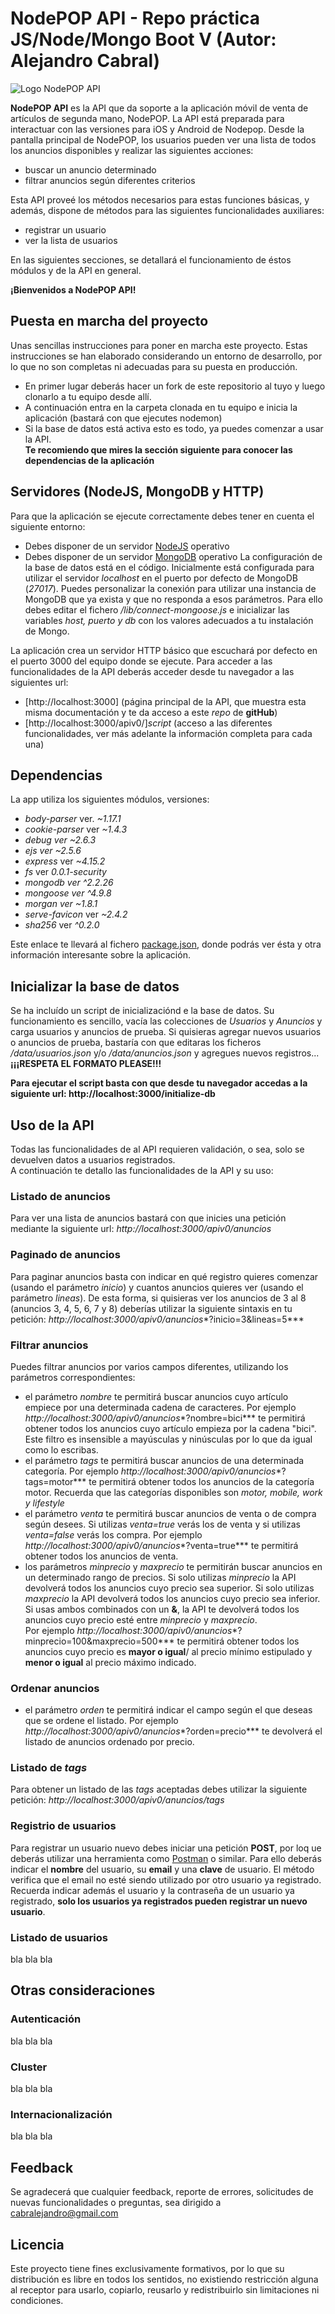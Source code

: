 ﻿# **NodePOP API** - Repo práctica JS/Node/Mongo Boot V (Autor: Alejandro Cabral)

<img alt="Logo NodePOP API" src="https://github.com/acabral1973/nodepopapi/blob/master/public/images/nodePOP-api-logo.png">

**NodePOP API** es la API que da soporte a la aplicación móvil de venta de artículos de segunda mano, NodePOP. 
La API está preparada para interactuar con las versiones para iOS y Android de Nodepop. Desde la pantalla principal de NodePOP, 
los usuarios pueden ver una lista de todos los anuncios disponibles y realizar las siguientes acciones:
* buscar un anuncio determinado 
* filtrar anuncios según diferentes criterios

Esta API proveé los métodos necesarios para estas funciones básicas, y además, dispone de métodos para las siguientes funcionalidades auxiliares:
* registrar un usuario 
* ver la lista de usuarios 

En las siguientes secciones, se detallará el funcionamiento de éstos módulos y de la API en general.

**¡Bienvenidos a NodePOP API!**

## Puesta en marcha del proyecto
Unas sencillas instrucciones para poner en marcha este proyecto. Estas instrucciones se han elaborado considerando un entorno de desarrollo, por lo que no son completas ni adecuadas para su puesta en producción. 
* En primer lugar deberás hacer un fork de este repositorio al tuyo y luego clonarlo a tu equipo desde allí.
* A continuación entra en la carpeta clonada en tu equipo e inicia la aplicación (bastará con que ejecutes nodemon)
* Si la base de datos está activa esto es todo, ya puedes comenzar a usar la API.  
**Te recomiendo que mires la sección siguiente para conocer las dependencias de la aplicación**


## Servidores (NodeJS, MongoDB y HTTP)
Para que la aplicación se ejecute correctamente debes tener en cuenta el siguiente entorno:
* Debes disponer de un servidor [NodeJS](https://nodejs.org/en/) operativo 
* Debes disponer de un servidor [MongoDB](https://www.mongodb.com/download-center?jmp=nav#community) operativo 
La configuración de la base de datos está en el código. Inicialmente está configurada para utilizar el servidor *localhost* en el puerto por defecto de MongoDB (*27017*). Puedes personalizar la conexión para utilizar una instancia de MongoDB que ya exista y que no responda a esos parámetros. Para ello debes editar el fichero */lib/connect-mongoose.js* e inicializar las variables *host, puerto y db* con los valores adecuados a tu instalación de Mongo.

La aplicación crea un servidor HTTP básico que escuchará por defecto en el puerto 3000 del equipo donde se ejecute. 
Para acceder a las funcionalidades de la API deberás acceder desde tu navegador a las siguientes url:
* [http://localhost:3000] (página principal de la API, que muestra esta misma documentación y te da acceso a este *repo* de **gitHub**)
* [http://localhost:3000/apiv0/]*script* (acceso a las diferentes funcionalidades, ver más adelante la información completa para cada una) 


## Dependencias 
La app utiliza los siguientes módulos, versiones:
* _body-parser_ ver. _~1.17.1_
* _cookie-parser_ ver _~1.4.3_
* _debug ver_ _~2.6.3_
* _ejs ver_ _~2.5.6_
* _express_ ver _~4.15.2_
* _fs_ ver _0.0.1-security_
* _mongodb ver_ _^2.2.26_
* _mongoose ver_ _^4.9.8_
* _morgan ver_ _~1.8.1_
* _serve-favicon_ ver _~2.4.2_
* _sha256_ ver _^0.2.0_

Este enlace te llevará al fichero [package.json](https://github.com/acabral1973/nodepopapi/blob/master/package.json), donde podrás ver ésta y otra información interesante sobre la aplicación.

## Inicializar la base de datos
Se ha incluído un script de inicializaciónd e la base de datos. Su funcionamiento es sencillo, vacía las colecciones de *Usuarios* y *Anuncios* y carga usuarios y anuncios de prueba. Si quisieras agregar nuevos usuarios o anuncios de prueba, bastaría con que editaras los ficheros */data/usuarios.json* y/o */data/anuncios.json* y agregues nuevos registros... **¡¡¡RESPETA EL FORMATO PLEASE!!!**

**Para ejecutar el script basta con que desde tu navegador accedas a la siguiente url: http://localhost:3000/initialize-db**

## Uso de la API
Todas las funcionalidades de al API requieren validación, o sea, solo se devuelven datos a usuarios registrados.  
A continuación te detallo las funcionalidades de la API y su uso:

### Listado de anuncios
Para ver una lista de anuncios bastará con que inicies una petición mediante la siguiente url: *http://localhost:3000/apiv0/anuncios*

### Paginado de anuncios
Para paginar anuncios basta con indicar en qué registro quieres comenzar (usando el parámetro *inicio*) y cuantos anuncios quieres ver (usando el parámetro *lineas*). De esta forma, si quisieras ver los anuncios de 3 al 8 (anuncios 3, 4, 5, 6, 7 y 8) deberías utilizar la siguiente sintaxis en tu petición: *http://localhost:3000/apiv0/anuncios**?inicio=3&lineas=5***

### Filtrar anuncios
Puedes filtrar anuncios por varios campos diferentes, utilizando los parámetros correspondientes:
* el parámetro *nombre* te permitirá buscar anuncios cuyo artículo empiece por una determinada cadena de caracteres. Por ejemplo *http://localhost:3000/apiv0/anuncios**?nombre=bici*** te permitirá obtener todos los anuncios cuyo artículo empieza por la cadena "bici". Este filtro es insensible a mayúsculas y ninúsculas por lo que da igual como lo escribas.
* el parámetro *tags* te permitirá buscar anuncios de una determinada categoría. Por ejemplo *http://localhost:3000/apiv0/anuncios**?tags=motor*** te permitirá obtener todos los anuncios de la categoría motor. Recuerda que las categorías disponibles son *motor, mobile, work y lifestyle*
* el parámetro *venta* te permitirá buscar anuncios de venta o de compra según desees. Si utilizas *venta=true* verás los de venta y si utilizas *venta=false* verás los compra. Por ejemplo *http://localhost:3000/apiv0/anuncios**?venta=true*** te permitirá obtener todos los anuncios de venta.
* los parámetros *minprecio* y *maxprecio* te permitirán buscar anuncios en un determinado rango de precios. Si solo utilizas *minprecio* la API devolverá todos los anuncios cuyo precio sea superior. Si solo utilizas *maxprecio* la API devolverá todos los anuncios cuyo precio sea inferior. Si usas ambos combinados con un **&**, la API te devolverá todos los anuncios cuyo precio esté entre *minprecio* y *maxprecio*.  
Por ejemplo *http://localhost:3000/apiv0/anuncios**?minprecio=100&maxprecio=500*** te permitirá obtener todos los anuncios cuyo precio es **mayor o igual**/ al precio mínimo estipulado y **menor o igual** al precio máximo indicado.

### Ordenar anuncios
* el parámetro *orden* te permitirá indicar el campo según el que deseas que se ordene el listado. Por ejemplo *http://localhost:3000/apiv0/anuncios**?orden=precio*** te devolverá el listado de anuncios ordenado por precio. 

### Listado de *tags*
Para obtener un listado de las *tags* aceptadas debes utilizar la siguiente petición: *http://localhost:3000/apiv0/anuncios/tags*

### Registrio de usuarios
Para registrar un usuario nuevo debes iniciar una petición **POST**, por loq ue deberás utilizar una herramienta como [Postman](https://www.getpostman.com/) o similar. Para ello deberás indicar el **nombre** del usuario, su **email** y una **clave** de usuario. El método verifica que el email no esté siendo utilizado por otro usuario ya registrado. Recuerda indicar además el usuario y la contraseña de un usuario ya registrado, **solo los usuarios ya registrados pueden registrar un nuevo usuario**.

### Listado de usuarios
bla bla bla

## Otras consideraciones

### Autenticación
bla bla bla

### Cluster
bla bla bla

### Internacionalización
bla bla bla

## Feedback
Se agradecerá que cualquier feedback, reporte de errores, solicitudes de nuevas funcionalidades o preguntas, sea dirigido a cabralejandro@gmail.com

## Licencia
Este proyecto tiene fines exclusivamente formativos, por lo que su distribución es libre en todos los sentidos, no existiendo
restricción alguna al receptor para usarlo, copiarlo, reusarlo y redistribuirlo sin limitaciones ni condiciones.